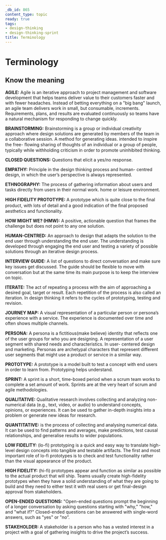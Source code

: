 ```yaml
---
_db_id: 865
content_type: topic
ready: true
tags:
- design-thinking
- design-thinking-sprint
title: Terminology
---
```

# Terminology
## Know the meaning
**AGILE:** Agile is an iterative approach to project management and software development that helps teams deliver value to their customers faster and with fewer headaches. Instead of betting everything on a "big bang" launch, an agile team delivers work in small, but consumable, increments. Requirements, plans, and results are evaluated continuously so teams have a natural mechanism for responding to change quickly.

**BRAINSTORMING:** Brainstorming is a group or individual creativity approach where design solutions are generated by members of the team in a collaborative session. A method for generating ideas. intended to inspire the free- ﬂowing sharing of thoughts of an individual or a group of people, typically while withholding criticism in order to promote uninhibited thinking.

**CLOSED QUESTIONS:** Questions that elicit a yes/no response.

**EMPATHY:** Principle in the design thinking process and human- centred design, in which the user’s perspective is always represented.

**ETHNOGRAPHY:** The process of gathering information about users and tasks directly from users in their normal work. home or leisure environment.

**HIGH FIDELITY PROTOTYPE:** A prototype which is quite close to the ﬁnal product, with lots of detail and a good indication of the ﬁnal proposed aesthetics and functionality.

**HOW MIGHT WE? (HMW):** A positive, actionable question that frames the challenge but does not point to any one solution.

**HUMAN-CENTRED:** An approach to design that adapts the solution to the end user through understanding the end user. The understanding is developed through engaging the end user and testing a variety of possible solutions through an iterative design process.

**INTERVIEW GUIDE:** A list of questions to direct conversation and make sure key issues get discussed. The guide should be ﬂexible to move with conversation but at the same time its main purpose is to keep the interview on topic.

**ITERATE:** The act of repeating a process with the aim of approaching a desired goal, target or result. Each repetition of the process is also called an iteration. In design thinking it refers to the cycles of prototyping, testing and revision.

**JOURNEY MAP:** A visual representation of a particular person or persona’s experience with a service. The experience is documented over time and often shows multiple channels.

**PERSONA:** A persona is a ﬁctitious(make believe) identity that reﬂects one of the user groups for who you are designing. A representation of a user segment with shared needs and characteristics. In user- centered design and marketing. Personas are archetypal characters that represent different user segments that might use a product or service in a similar way.

**PROTOTYPE:** A prototype is a model built to test a concept with end users in order to learn from. Prototyping helps understand.

**SPRINT:** A sprint is a short, time-boxed period when a scrum team works to complete a set amount of work. Sprints are at the very heart of scrum and agile methodologies.

**QUALITATIVE:** Qualitative research involves collecting and analyzing non-numerical data (e.g., text, video, or audio) to understand concepts, opinions, or experiences. It can be used to gather in-depth insights into a problem or generate new ideas for research. 

**QUANTITATIVE:** is the process of collecting and analysing numerical data. It can be used to find patterns and averages, make predictions, test causal relationships, and generalise results to wider populations.

**LOW FIDELITY:**  (lo-fi) prototyping is a quick and easy way to translate high-level design concepts into tangible and testable artifacts. The first and most important role of lo-fi prototypes is to check and test functionality rather than the visual appearance of the product.

**HIGH FIDELITY:**  (hi-fi) prototypes appear and function as similar as possible to the actual product that will ship. Teams usually create high-fidelity prototypes when they have a solid understanding of what they are going to build and they need to either test it with real users or get final-design approval from stakeholders.

**OPEN-ENDED QUESTIONS:** "Open-ended questions prompt the beginning of a longer conversation by asking questions starting with "why," "how," and "what if?" Closed-ended questions can be answered with single-word answers, such as "yes" or "no”.

**STAKEHOLDER:** A stakeholder is a person who has a vested interest in a project with a goal of gathering insights to drive the project’s success.
